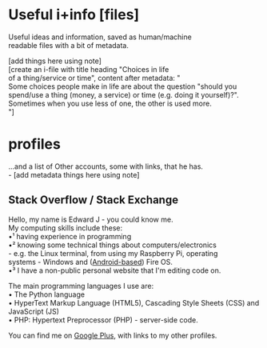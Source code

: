 # Useful i+info \[files]
Useful ideas and information, saved as human/machine  
readable files with a bit of metadata.



\[add things here using note]  
\[create an i-file with title heading "Choices in life  
of a thing/service or time", content after metadata: "  
Some choices people make in life are about the question "should you  
spend/use a thing (money, a service) or time (e.g. doing it yourself)?".  
Sometimes when you use less of one, the other is used more.  
"]


# profiles
...and a list of Other accounts, some with links, that he has.  
\- \[add metadata things here using note]

## Stack Overflow / Stack Exchange

Hello, my name is Edward J - you could know me.  
My computing skills include these:  
•¹ having experience in programming  
•² knowing some technical things about computers/electronics  
 \- e.g. the Linux terminal, from using my Raspberry Pi, operating  
systems - Windows and ([Android-based](https://plus.google.com/107507296915460932126/posts/PrfeS8nHh1U)) Fire OS.  
•³ I have a non-public personal website that I'm editing code on.

The main programming languages I use are:  
• The Python language  
• HyperText Markup Language (HTML5), Cascading Style Sheets (CSS) and JavaScript (JS)  
• PHP: Hypertext Preprocessor (PHP) - server-side code.

You can find me on [Google Plus](https://plus.google.com/u/0/107507296915460932126/), with links to my other profiles.
